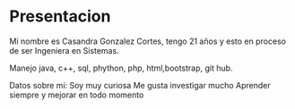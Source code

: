# Presentacion

Mi nombre es Casandra Gonzalez Cortes, tengo 21 años y esto en proceso de ser Ingeniera en Sistemas.

Manejo java, c++, sql, phython, php, html,bootstrap, git hub.

Datos sobre mi:
Soy  muy curiosa
Me gusta investigar mucho
Aprender siempre y mejorar en todo momento
